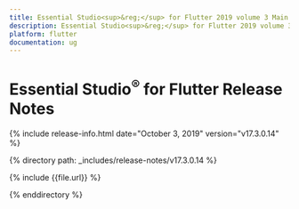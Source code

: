 ```yaml
---
title: Essential Studio<sup>&reg;</sup> for Flutter 2019 volume 3 Main Release Release Notes  
description: Essential Studio<sup>&reg;</sup> for Flutter 2019 volume 3 Main Release Release Notes  
platform: flutter
documentation: ug
---
```


# Essential Studio<sup>&reg;</sup> for Flutter Release Notes  

{% include release-info.html date="October 3, 2019" version="v17.3.0.14" %} 


{% directory path: _includes/release-notes/v17.3.0.14 %}

{% include {{file.url}} %}

{% enddirectory %}